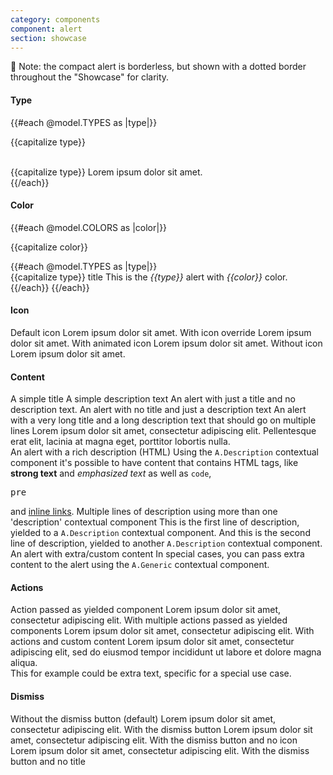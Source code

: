 ```yaml
---
category: components
component: alert
section: showcase
---
```



<section data-test-percy data-section="showcase">
  

  <p class="dummy-paragraph">👀 Note: the compact alert is borderless, but shown with a dotted border throughout the
    "Showcase" for clarity.</p>

  <h4 class="dummy-h4">Type</h4>
  {{#each @model.TYPES as |type|}}
    <p class="dummy-paragraph">{{capitalize type}}</p>
    <br />
    <div class="dummy-alert-sample-item--type-{{type}}">
      <Hds::Alert @type={{type}} as |A|>
        <A.Title>{{capitalize type}}</A.Title>
        <A.Description>Lorem ipsum dolor sit amet.</A.Description>
      </Hds::Alert>
    </div>
  {{/each}}

  <h4 class="dummy-h4">Color</h4>
  <div class="dummy-alert-sample-grid">
    {{#each @model.COLORS as |color|}}
      <p class="dummy-paragraph dummy-alert-sample-grid__title">{{capitalize color}}</p>
      {{#each @model.TYPES as |type|}}
        <div class="dummy-alert-sample-item--type-{{type}}">
          <Hds::Alert @type={{type}} @color={{color}} as |A|>
            <A.Title>{{capitalize type}} title</A.Title>
            <A.Description>This is the <em>{{type}}</em> alert with <em>{{color}}</em> color.</A.Description>
          </Hds::Alert>
        </div>
      {{/each}}
    {{/each}}
  </div>

  <h4 class="dummy-h4">Icon</h4>
  <div class="dummy-alert-sample-grid">
    <Hds::Alert @type="inline" @color="highlight" as |A|>
      <A.Title>Default icon</A.Title>
      <A.Description>Lorem ipsum dolor sit amet.</A.Description>
    </Hds::Alert>
    <Hds::Alert @type="inline" @color="highlight" @icon="meh" as |A|>
      <A.Title>With icon override</A.Title>
      <A.Description>Lorem ipsum dolor sit amet.</A.Description>
    </Hds::Alert>
    <Hds::Alert @type="inline" @color="highlight" @icon="running" as |A|>
      <A.Title>With animated icon</A.Title>
      <A.Description>Lorem ipsum dolor sit amet.</A.Description>
    </Hds::Alert>
    <Hds::Alert @type="inline" @color="highlight" @icon="" as |A|>
      <A.Title>Without icon</A.Title>
      <A.Description>Lorem ipsum dolor sit amet.</A.Description>
    </Hds::Alert>
  </div>

  <h4 class="dummy-h4">Content</h4>
  <div class="dummy-alert-sample-grid dummy-alert-sample-grid--wide-content">
    <div class="dummy-alert-sample-grid__column">
      <Hds::Alert @type="inline" @color="success" as |A|>
        <A.Title>A simple title</A.Title>
        <A.Description>A simple description text</A.Description>
      </Hds::Alert>
      <Hds::Alert @type="inline" @color="success" as |A|>
        <A.Title>An alert with just a title and no description text.</A.Title>
      </Hds::Alert>
      <Hds::Alert @type="inline" @color="success" as |A|>
        <A.Description>An alert with no title and just a description text</A.Description>
      </Hds::Alert>
      <Hds::Alert @type="inline" @color="success" as |A|>
        <A.Title>An alert with a very long title and a long description text that should go on multiple lines</A.Title>
        <A.Description>Lorem ipsum dolor sit amet, consectetur adipiscing elit. Pellentesque erat elit, lacinia at magna
          eget, porttitor lobortis nulla.</A.Description>
      </Hds::Alert>
    </div>
    <div class="dummy-alert-sample-grid__column">
      <Hds::Alert @type="inline" @color="success" as |A|>
        <A.Title>An alert with a rich description (HTML)</A.Title>
        <A.Description>Using the
          <code>A.Description</code>
          contextual component it's possible to have content that contains HTML tags, like
          <strong>strong text</strong>
          and
          <em>emphasized text</em>
          as well as
          <code>code</code>,
          <pre>pre</pre>
          and
          <a href="#">inline links</a>.</A.Description>
      </Hds::Alert>
      <Hds::Alert @type="inline" @color="success" as |A|>
        <A.Title>Multiple lines of description using more than one 'description' contextual component</A.Title>
        <A.Description>This is the first line of description, yielded to a
          <code>A.Description</code>
          contextual component.</A.Description>
        <A.Description>And this is the second line of description, yielded to another
          <code>A.Description</code>
          contextual component.</A.Description>
      </Hds::Alert>
      <Hds::Alert @type="inline" @color="success" as |A|>
        <A.Title>An alert with extra/custom content</A.Title>
        <A.Description>In special cases, you can pass extra content to the alert using the
          <code>A.Generic</code>
          contextual component.</A.Description>
        <A.Generic>
          <DummyPlaceholder @text="some generic content" @height="50" @background="#eee" />
        </A.Generic>
      </Hds::Alert>
    </div>
  </div>

  <h4 class="dummy-h4">Actions</h4>
  <div class="dummy-alert-sample-grid dummy-alert-sample-grid--wide-content">
    <Hds::Alert @type="inline" @color="warning" as |A|>
      <A.Title>Action passed as yielded component</A.Title>
      <A.Description>Lorem ipsum dolor sit amet, consectetur adipiscing elit.</A.Description>
      <A.Button @text="Action" @color="secondary" />
    </Hds::Alert>
    <Hds::Alert @type="inline" @color="warning" as |A|>
      <A.Title>With multiple actions passed as yielded components</A.Title>
      <A.Description>Lorem ipsum dolor sit amet, consectetur adipiscing elit.</A.Description>
      <A.Button @text="Secondary" @color="secondary" />
      <A.Button @icon="plus" @text="Tertiary" @color="tertiary" />
      <A.Link::Standalone @icon="plus" @text="Standalone" @href="#" @color="secondary" />
    </Hds::Alert>
    <Hds::Alert @type="inline" @color="warning" as |A|>
      <A.Title>With actions and custom content</A.Title>
      <A.Description>Lorem ipsum dolor sit amet, consectetur adipiscing elit, sed do eiusmod tempor incididunt ut labore
        et dolore magna aliqua.</A.Description>
      <A.Button @text="Action" @color="secondary" />
      <A.Link::Standalone @icon="plus" @text="Action" @href="#" @color="secondary" />
      <A.Generic>
        <div class="dummy-alert-sample-custom-content-after-actions">This for example could be extra text, specific for
          a special use case.</div>
      </A.Generic>
    </Hds::Alert>
  </div>

  <h4 class="dummy-h4">Dismiss</h4>
  <div class="dummy-alert-sample-grid dummy-alert-sample-grid--wide-content">
    <Hds::Alert @type="inline" @color="neutral" as |A|>
      <A.Title>Without the dismiss button (default)</A.Title>
      <A.Description>Lorem ipsum dolor sit amet, consectetur adipiscing elit.</A.Description>
    </Hds::Alert>
    <Hds::Alert
      @type="inline"
      @color="neutral"
      {{! TODO: understand if we can use a generic helper - see https://hashicorp.slack.com/archives/C11JCBJTW/p1648751235987409 }}
      @onDismiss={{this.noop}}
      as |A|
    >
      <A.Title>With the dismiss button</A.Title>
      <A.Description>Lorem ipsum dolor sit amet, consectetur adipiscing elit.</A.Description>
    </Hds::Alert>
    <Hds::Alert @type="inline" @color="neutral" @icon="" @onDismiss={{this.noop}} as |A|>
      <A.Title>With the dismiss button and no icon</A.Title>
      <A.Description>Lorem ipsum dolor sit amet, consectetur adipiscing elit.</A.Description>
    </Hds::Alert>
    <Hds::Alert @type="inline" @color="neutral" @onDismiss={{this.noop}} as |A|>
      <A.Description>With the dismiss button and no title</A.Description>
    </Hds::Alert>
  </div>

</section>
